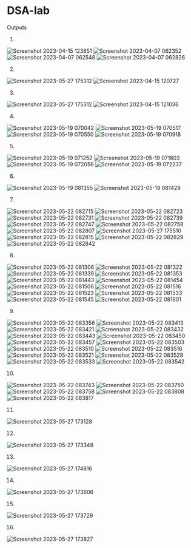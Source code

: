 # DSA-lab

Outputs

1)
![Screenshot 2023-04-15 123851](https://user-images.githubusercontent.com/121052859/232194537-1f376e06-d154-457d-8708-26badea8b385.png)
![Screenshot 2023-04-07 062352](https://user-images.githubusercontent.com/121052859/232190436-05bb719a-4a32-47b9-9493-3334ff75292f.png)
![Screenshot 2023-04-07 062548](https://user-images.githubusercontent.com/121052859/232190465-99284812-8915-416c-802b-4eb95095fff5.png)
![Screenshot 2023-04-07 062826](https://user-images.githubusercontent.com/121052859/232190492-3543ab16-a257-4626-a526-434e80ae269c.png)

2)
![Screenshot 2023-05-27 175312](https://github.com/Kartik200428/DSA-lab/assets/121052859/c37cb3b8-b2f4-4c06-b263-bc131896d0e6)
![Screenshot 2023-04-15 120727](https://user-images.githubusercontent.com/121052859/232192785-7c50b2bf-ea4f-4cc3-b785-6c24a68ff2f3.png)

3)
![Screenshot 2023-05-27 175312](https://github.com/Kartik200428/DSA-lab/assets/121052859/6d8b7174-03e5-4922-98c3-2c0c5c0ee746)
![Screenshot 2023-04-15 121036](https://user-images.githubusercontent.com/121052859/232192836-1d772d59-278d-49e5-92ab-1fc6f9f19d72.png)

4)
![Screenshot 2023-05-19 070042](https://github.com/Kartik200428/DSA-lab/assets/121052859/452678cf-040a-40d0-bfec-b56dedfd54a4)
![Screenshot 2023-05-19 070517](https://github.com/Kartik200428/DSA-lab/assets/121052859/c392ae0d-03b1-464d-b47f-3dcf81ae11a2)
![Screenshot 2023-05-19 070550](https://github.com/Kartik200428/DSA-lab/assets/121052859/62d14562-e54b-426e-896a-36b8779eb662)
![Screenshot 2023-05-19 070918](https://github.com/Kartik200428/DSA-lab/assets/121052859/3c4dd6f3-3b20-48e0-abb5-f3a5da88ed5a)

5)
![Screenshot 2023-05-19 071252](https://github.com/Kartik200428/DSA-lab/assets/121052859/eb017cc4-088f-4257-b994-df3c3346a9a9)
![Screenshot 2023-05-19 071803](https://github.com/Kartik200428/DSA-lab/assets/121052859/1e33d8fc-2cdd-4bf9-bc1a-99384fd32a85)
![Screenshot 2023-05-19 072056](https://github.com/Kartik200428/DSA-lab/assets/121052859/f52624ed-528c-404a-aea6-6ea9a6165f43)
![Screenshot 2023-05-19 072237](https://github.com/Kartik200428/DSA-lab/assets/121052859/cf50a9e6-53d2-4336-b26c-bdf6fb0123e8)

6)
![Screenshot 2023-05-19 081355](https://github.com/Kartik200428/DSA-lab/assets/121052859/e288f92c-f533-4be0-aed7-4f5027ae6b4d)
![Screenshot 2023-05-19 081429](https://github.com/Kartik200428/DSA-lab/assets/121052859/a554eafc-4461-4bd5-8be1-78295101ba78)

7)
![Screenshot 2023-05-22 082715](https://github.com/Kartik200428/DSA-lab/assets/121052859/2067e84e-ef3e-43e2-a6f0-47d31d7e6805)
![Screenshot 2023-05-22 082723](https://github.com/Kartik200428/DSA-lab/assets/121052859/9551ac76-5ad3-4d5e-977e-1cbe7f45cc07)
![Screenshot 2023-05-22 082731](https://github.com/Kartik200428/DSA-lab/assets/121052859/99f503d7-7dac-42cf-a8ee-cf66739ad980)
![Screenshot 2023-05-22 082739](https://github.com/Kartik200428/DSA-lab/assets/121052859/9b218c2a-05f4-4cae-a07f-c9f8d30c7121)
![Screenshot 2023-05-22 082747](https://github.com/Kartik200428/DSA-lab/assets/121052859/bc34588c-9688-40cc-a3ae-f07118bcb54c)
![Screenshot 2023-05-22 082758](https://github.com/Kartik200428/DSA-lab/assets/121052859/944adbff-2717-41ac-991b-c3c50f9c7008)
![Screenshot 2023-05-22 082807](https://github.com/Kartik200428/DSA-lab/assets/121052859/6d1e5ccc-ae36-4050-8409-e60cbabf9e69)
![Screenshot 2023-05-27 175510](https://github.com/Kartik200428/DSA-lab/assets/121052859/3566171a-513f-4eb7-8bbf-db11bd3713bf)
![Screenshot 2023-05-22 082815](https://github.com/Kartik200428/DSA-lab/assets/121052859/0f3a3095-7f12-48b6-b802-88919a7b7b48)
![Screenshot 2023-05-22 082829](https://github.com/Kartik200428/DSA-lab/assets/121052859/2ad266f8-9bf7-453a-8dc7-ef02816f47ea)
![Screenshot 2023-05-22 082842](https://github.com/Kartik200428/DSA-lab/assets/121052859/9f924611-6bc5-4a7f-b201-d58540ee1956)

8)
![Screenshot 2023-05-22 081306](https://github.com/Kartik200428/DSA-lab/assets/121052859/96337090-cbb5-4d7e-93f0-9d308581741f)
![Screenshot 2023-05-22 081322](https://github.com/Kartik200428/DSA-lab/assets/121052859/b545c14a-bb41-4480-a7d4-2c77cd268c54)
![Screenshot 2023-05-22 081339](https://github.com/Kartik200428/DSA-lab/assets/121052859/48a8010f-c7c7-4d1d-ae08-276385d23a0d)
![Screenshot 2023-05-22 081353](https://github.com/Kartik200428/DSA-lab/assets/121052859/ac9c0011-abd9-450b-a00e-70105c518059)
![Screenshot 2023-05-22 081443](https://github.com/Kartik200428/DSA-lab/assets/121052859/ec488e67-f1b6-49de-bd9f-50a3811bd62d)
![Screenshot 2023-05-22 081454](https://github.com/Kartik200428/DSA-lab/assets/121052859/8a5a6629-0b38-4737-a915-4742373592f0)
![Screenshot 2023-05-22 081506](https://github.com/Kartik200428/DSA-lab/assets/121052859/52c9ce4f-954d-4fcc-8dc5-05dd9f5faaa7)
![Screenshot 2023-05-22 081516](https://github.com/Kartik200428/DSA-lab/assets/121052859/2b41af40-cb4d-4887-a329-102c61fef96f)
![Screenshot 2023-05-22 081523](https://github.com/Kartik200428/DSA-lab/assets/121052859/82c94efd-d97d-41fc-bb83-0fee11dd3364)
![Screenshot 2023-05-22 081533](https://github.com/Kartik200428/DSA-lab/assets/121052859/a1a0cc70-a260-492b-968a-b50c0edb3c61)
![Screenshot 2023-05-22 081545](https://github.com/Kartik200428/DSA-lab/assets/121052859/2f2cfff3-8828-438d-8b0e-4b62d83559d6)
![Screenshot 2023-05-22 081601](https://github.com/Kartik200428/DSA-lab/assets/121052859/4a20dc83-6d17-4899-8550-67f244e66374)

9)
![Screenshot 2023-05-22 083356](https://github.com/Kartik200428/DSA-lab/assets/121052859/52250727-a850-44df-b5f5-9288cdfc24e3)
![Screenshot 2023-05-22 083413](https://github.com/Kartik200428/DSA-lab/assets/121052859/9d97862a-a514-416f-ab29-cce13d9963d7)
![Screenshot 2023-05-22 083421](https://github.com/Kartik200428/DSA-lab/assets/121052859/e02301d8-26bc-42d1-aad2-395a489a2668)
![Screenshot 2023-05-22 083432](https://github.com/Kartik200428/DSA-lab/assets/121052859/106402e7-743d-40a7-a3db-ad9a11d9efdd)
![Screenshot 2023-05-22 083443](https://github.com/Kartik200428/DSA-lab/assets/121052859/4a654225-5218-4b03-9e7f-722684f67d3e)
![Screenshot 2023-05-22 083450](https://github.com/Kartik200428/DSA-lab/assets/121052859/3a552170-1e8d-44e2-afc2-fcc4fe3a8291)
![Screenshot 2023-05-22 083457](https://github.com/Kartik200428/DSA-lab/assets/121052859/15bef74a-8d1d-4d77-8436-0f150562dfa0)
![Screenshot 2023-05-22 083503](https://github.com/Kartik200428/DSA-lab/assets/121052859/54dc2358-1363-4314-8941-e05a015eb9e0)
![Screenshot 2023-05-22 083510](https://github.com/Kartik200428/DSA-lab/assets/121052859/f16c9209-2c8d-4caf-8fd2-71f0d187c3b2)
![Screenshot 2023-05-22 083516](https://github.com/Kartik200428/DSA-lab/assets/121052859/7f868173-894d-42c3-a32a-c14e8c3b9e93)
![Screenshot 2023-05-22 083521](https://github.com/Kartik200428/DSA-lab/assets/121052859/480a82bb-4f8f-4290-9cdb-b27f63b72a14)
![Screenshot 2023-05-22 083528](https://github.com/Kartik200428/DSA-lab/assets/121052859/378f761c-d860-4707-a85f-40c7f0c281c5)
![Screenshot 2023-05-22 083533](https://github.com/Kartik200428/DSA-lab/assets/121052859/17506e1a-bfa9-463f-80d4-e6bc16366e05)
![Screenshot 2023-05-22 083542](https://github.com/Kartik200428/DSA-lab/assets/121052859/118cc60a-53d8-4200-995f-0304870f5d58)

10)
![Screenshot 2023-05-22 083743](https://github.com/Kartik200428/DSA-lab/assets/121052859/24074e2b-e8b2-4666-9dfd-637a692fff7f)
![Screenshot 2023-05-22 083750](https://github.com/Kartik200428/DSA-lab/assets/121052859/8436018b-5b92-48f0-ada8-57eece2e690d)
![Screenshot 2023-05-22 083758](https://github.com/Kartik200428/DSA-lab/assets/121052859/185f91b4-0593-4280-b39b-324c93a3be73)
![Screenshot 2023-05-22 083808](https://github.com/Kartik200428/DSA-lab/assets/121052859/537326ef-a175-4399-8887-5b229e32bb50)
![Screenshot 2023-05-22 083817](https://github.com/Kartik200428/DSA-lab/assets/121052859/11c3344e-10ce-48fb-8bea-7ddafd965fb1)

11)
![Screenshot 2023-05-27 173128](https://github.com/Kartik200428/DSA-lab/assets/121052859/9c1cbd08-5aa0-47be-b878-9e6f91f0b9ac)

12)
![Screenshot 2023-05-27 173348](https://github.com/Kartik200428/DSA-lab/assets/121052859/21376d93-eedf-4878-a758-a1343c06aaf3)

13)
![Screenshot 2023-05-27 174816](https://github.com/Kartik200428/DSA-lab/assets/121052859/f06fc4ae-5e26-4c40-9c55-5fefbcc7f5fd)

14)
![Screenshot 2023-05-27 173606](https://github.com/Kartik200428/DSA-lab/assets/121052859/c62f2f77-3ace-45bc-aa50-5b86317229dc)

15)
![Screenshot 2023-05-27 173729](https://github.com/Kartik200428/DSA-lab/assets/121052859/1f29342c-47f9-4fa8-b0bb-b75be7d66b54)

16)
![Screenshot 2023-05-27 173827](https://github.com/Kartik200428/DSA-lab/assets/121052859/71709052-545c-4640-a81f-cd41b8a109ee)
